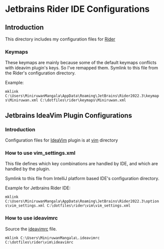 # Jetbrains Rider IDE Configurations
## Introduction
This directory includes my configuration files for [Rider](https://www.jetbrains.com/rider/)

### Keymaps
These keymaps are mainly because some of the default keymaps conflicts with ideavim plugin's keys. So I've remapped them.
Symlink to this file from the Rider's configuration directory.

Example:

```mklink C:\Users\MiniruwanMangala\AppData\Roaming\JetBrains\Rider2022.3\keymaps\Miniruwan.xml C:\dotfiles\rider\keymaps\Miniruwan.xml```

## Jetbrains IdeaVim Plugin Configurations
### Introduction
Configuration files for [IdeaVim](https://plugins.jetbrains.com/plugin/164-ideavim) plugin is at [vim](./vim) directory

### How to use vim_settings.xml
This file defines which key combinations are handled by IDE, and which are handled by the plugin.

Symlink to this file from IntelliJ platform based IDE's configuration directory.

Example for Jetbrains Rider IDE:

```mklink C:\Users\MiniruwanMangala\AppData\Roaming\JetBrains\Rider2022.3\options\vim_settings.xml C:\dotfiles\rider\vim\vim_settings.xml```

### How to use ideavimrc
Source the [ideavimrc](./vim/ideavimrc) file.

```mklink C:\Users\MiniruwanMangala\.ideavimrc C:\dotfiles\rider\vim\ideavimrc```